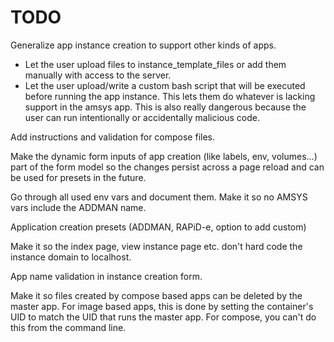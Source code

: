 # TODO

Generalize app instance creation to support other kinds of apps.
- Let the user upload files to instance_template_files or add them manually
  with access to the server.
- Let the user upload/write a custom bash script that will be executed before running
  the app instance. This lets them do whatever is lacking support in the amsys app.
  This is also really dangerous because the user can run intentionally or accidentally
  malicious code.

Add instructions and validation for compose files.

Make the dynamic form inputs of app creation (like labels, env, volumes...) part of
the form model so the changes persist across a page reload and can be used for
presets in the future.

Go through all used env vars and document them. Make it so no AMSYS vars include
the ADDMAN name.

Application creation presets (ADDMAN, RAPiD-e, option to add custom)

Make it so the index page, view instance page etc. don't hard code the instance domain
to localhost.

App name validation in instance creation form.

Make it so files created by compose based apps can be deleted by the master app.
For image based apps, this is done by setting the container's UID to match the UID
that runs the master app. For compose, you can't do this from the command line.
